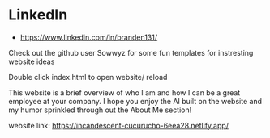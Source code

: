 


# LinkedIn
- https://www.linkedin.com/in/branden131/

Check out the github user Sowwyz for some fun templates for instresting website ideas

Double click index.html to open website/ reload

This website is a brief overview of who I am and how I can be a great employee at your company.
I hope you enjoy the AI built on the website and my humor sprinkled through out the About Me section!

website link:
https://incandescent-cucurucho-6eea28.netlify.app/







